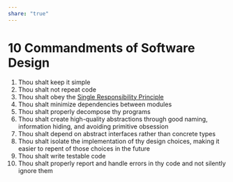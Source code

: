 ```yaml
---  
share: "true"  
---  
```

# 10 Commandments of Software Design  
  
1.  Thou shalt keep it simple  
2.  Thou shalt not repeat code  
3.  Thou shalt obey the [Single Responsibility Principle](./Single%20Responsibility%20Principle.md)  
4.  Thou shalt minimize dependencies between modules  
5.  Thou shalt properly decompose thy programs  
6.  Thou shalt create high-quality abstractions through good naming, information hiding, and avoiding primitive obsession  
7.  Thou shalt depend on abstract interfaces rather than concrete types  
8.  Thou shalt isolate the implementation of thy design choices, making it easier to repent of those choices in the future  
9.  Thou shalt write testable code  
10.  Thou shalt properly report and handle errors in thy code and not silently ignore them  
  
